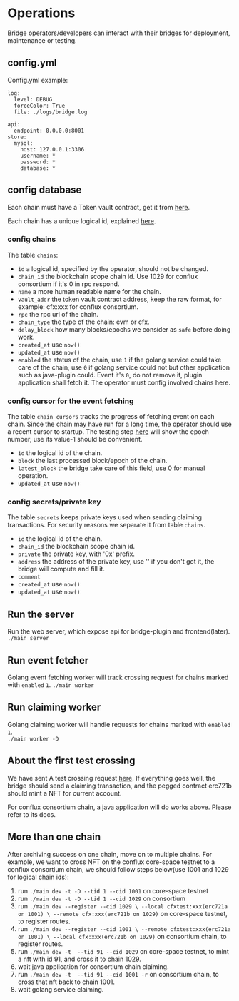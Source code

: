 # Operations
Bridge operators/developers can interact with their bridges for deployment, maintenance or testing.

## config.yml
Config.yml example:
```
log:
  level: DEBUG
  forceColor: True
  file: ./logs/bridge.log

api:
  endpoint: 0.0.0.0:8001
store:
  mysql:
    host: 127.0.0.1:3306
    username: *
    password: *
    database: *
```

## config database
Each chain must have a Token vault contract, get it from [here](deploy.md).

Each chain has a unique logical id, explained [here](architecture.md).

### config chains
The table `chains`:
- `id` a logical id, specified by the operator, should not be changed.
- `chain_id` the blockchain scope chain id. Use 1029 for conflux consortium if it's 0 in rpc respond.
- `name` a more human readable name for the chain.
- `vault_addr` the token vault contract address, keep the raw format, for example: cfx:xxx for conflux consortium.
- `rpc` the rpc url of the chain.
- `chain_type` the type of the chain: evm or cfx.
- `delay_block` how many blocks/epochs we consider as `safe` before doing work.
- `created_at` use `now()`
- `updated_at` use `now()`
- `enabled` the status of the chain, use `1` if the golang service could take care of the chain,
use `0` if golang service could not but other application such as java-plugin could. 
Event it's `0`, do not remove it, plugin application shall fetch it.
The operator must config involved chains here.

### config cursor for the event fetching
The table `chain_cursors` tracks the progress of fetching event on each chain. 
Since the chain may have run for a long time, the operator should use a recent cursor to startup.
The testing step [here](deploy.md) will show the epoch number, use its value-1 should be convenient.
- `id` the logical id of the chain.
- `block` the last processed block/epoch of the chain.
- `latest_block` the bridge take care of this field, use 0 for manual operation.
- `updated_at` use `now()`

### config secrets/private key
The table `secrets` keeps private keys used when sending claiming transactions.
For security reasons we separate it from table `chains`.
- `id` the logical id of the chain.
- `chain_id` the blockchain scope chain id.
- `private` the private key, with '0x' prefix.
- `address` the address of the private key, use '' if you don't got it, the bridge will compute and fill it.
- `comment`
- `created_at` use `now()`
- `updated_at` use `now()`

## Run the server
Run the web server, which expose api for bridge-plugin and frontend(later).  
`./main server`

## Run event fetcher
Golang event fetching worker will track crossing request for chains marked with `enabled` `1`. 
`./main worker`

## Run claiming worker
Golang claiming worker will handle requests for chains  marked with `enabled` `1`.  
`./main worker -D`

## About the first test crossing
We have sent A test crossing request [here](deploy.md).
If everything goes well, the bridge should send a claiming transaction, and the pegged 
contract erc721b should mint a NFT for current account.

For conflux consortium chain, a java application will do works above. 
Please refer to its docs.

## More than one chain
After archiving success on one chain, move on to multiple chains.
For example, we want to cross NFT on the conflux core-space testnet to a conflux consortium chain,
we should follow steps below(use 1001 and 1029 for logical chain ids):  
1. run `./main dev -t -D --tid 1 --cid 1001` on core-space testnet
2. run `./main dev -t -D --tid 1 --cid 1029` on consortium
3. run ```
./main dev --register --cid 1029 \
                     --local cfxtest:xxx(erc721a on 1001) \
                     --remote cfx:xxx(erc721b on 1029)
                     ``` on core-space testnet, to register routes.
4. run ```
./main dev --register --cid 1001 \
                     --remote cfxtest:xxx(erc721a on 1001) \
                     --local cfx:xxx(erc721b on 1029)
                     ``` on consortium chain, to register routes.
5. run `./main dev -t  --tid 91 --cid 1029` on core-space testnet, 
to mint a nft with id 91, and cross it to chain 1029.
6. wait java application for consortium chain claiming.
7. run `./main dev -t  --tid 91 --cid 1001 -r` on consortium chain, 
to cross that nft back to chain 1001.
8. wait golang service claiming.

